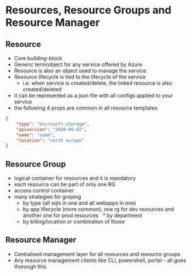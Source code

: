 # Resources, Resource Groups and Resource Manager

## Resource

* Core building-block
* Generic term/object for any service offered by Azure
* Resource is also an object used to manage the service
* Resource lifecycle is tied to the lifecycle of the service
  * i.e. when service is created/delete, the linked resource is also created/deleted
* it can be represented as a json file with all configs applied to your service
* the following 4 props are common in all resource templates

```json
{
    "type": "microsoft.storage",
    "apiversion": "2020-06-02",
    "name": "name",
    "location": "north europe"
}
```

## Resource Group

* logical container for resources and it is mandatory
* each resource can be part of only one RG
* access control container
* many strategies for groping
  * by type (all sqls in one and all webapps in one)
  * by app lifecycle (more common), one rg for dev resources and another one for prod resources
  * by department
  * by billing/location or combination of those

## Resource Manager

* Centralised management layer for all resources and resource groups
* Any resource management clients like CLI, powershell, portal - all goes thorough this
